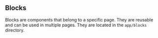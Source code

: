 ## Blocks
Blocks are components that belong to a specific page. They are reusable and can be used in multiple pages. They are located in the `app/blocks` directory.
